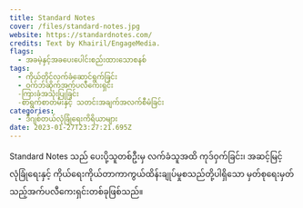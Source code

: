 ```yaml
---
title: Standard Notes
cover: /files/standard-notes.jpg
website: https://standardnotes.com/
credits: Text by Khairil/EngageMedia.
flags:
  - အခမဲ့နှင့်အခပေးပေါင်းစည်းထားသောစနစ်
tags:
  - ကိုယ်တိုင်လက်ခံဆောင်ရွက်ခြင်း
  - ဝက်ဘ်ဆိုက်အက်ပလီကေးရှင်း
  -ကြားခံအသုံးပြုခြင်း
  -စာရွက်စာတမ်းနှင့် သတင်းအချက်အလက်စီမံခြင်း
categories:
  - ဒီဂျစ်တယ်လုံခြုံရေးကိရိယာများ
date: 2023-01-27T23:27:21.695Z
---
```

S﻿tandard Notes သည် ပေးပို့သူတစ်ဦးမှ လက်ခံသူအထိ ကုဒ်ဝှက်ခြင်း၊ အဆင့်မြင့်လုံခြုံရေးနှင့် ကိုယ်ရေးကိုယ်တာကာကွယ်ထိန်းချုပ်မှုစသည်တို့ပါရှိသော မှတ်စုရေးမှတ်သည့်အက်ပလီကေးရှင်းတစ်ခုဖြစ်သည်။
